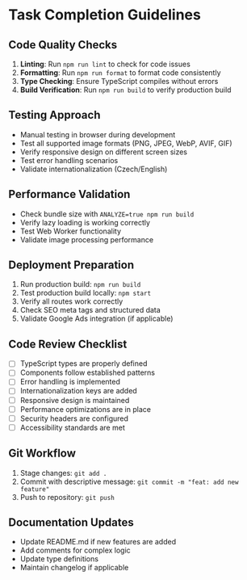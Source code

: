 # Task Completion Guidelines

## Code Quality Checks
1. **Linting**: Run `npm run lint` to check for code issues
2. **Formatting**: Run `npm run format` to format code consistently
3. **Type Checking**: Ensure TypeScript compiles without errors
4. **Build Verification**: Run `npm run build` to verify production build

## Testing Approach
- Manual testing in browser during development
- Test all supported image formats (PNG, JPEG, WebP, AVIF, GIF)
- Verify responsive design on different screen sizes
- Test error handling scenarios
- Validate internationalization (Czech/English)

## Performance Validation
- Check bundle size with `ANALYZE=true npm run build`
- Verify lazy loading is working correctly
- Test Web Worker functionality
- Validate image processing performance

## Deployment Preparation
1. Run production build: `npm run build`
2. Test production build locally: `npm start`
3. Verify all routes work correctly
4. Check SEO meta tags and structured data
5. Validate Google Ads integration (if applicable)

## Code Review Checklist
- [ ] TypeScript types are properly defined
- [ ] Components follow established patterns
- [ ] Error handling is implemented
- [ ] Internationalization keys are added
- [ ] Responsive design is maintained
- [ ] Performance optimizations are in place
- [ ] Security headers are configured
- [ ] Accessibility standards are met

## Git Workflow
1. Stage changes: `git add .`
2. Commit with descriptive message: `git commit -m "feat: add new feature"`
3. Push to repository: `git push`

## Documentation Updates
- Update README.md if new features are added
- Add comments for complex logic
- Update type definitions
- Maintain changelog if applicable